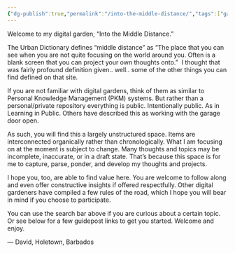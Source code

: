 ```yaml
---
{"dg-publish":true,"permalink":"/into-the-middle-distance/","tags":["gardenEntry"],"created":"","updated":""}
---
```


Welcome to my digital garden, “Into the Middle Distance.”  

The Urban Dictionary defines “middle distance” as “The place that you can see when you are not quite focusing on the world around you. Often is a blank screen that you can project your own thoughts onto.”  I thought that was fairly profound definition given.. well.. some of the other things you can find defined on that site. 

If you are not familiar with digital gardens, think of them as similar to Personal Knowledge Management (PKM) systems. But rather than a personal/private repository everything is public. Intentionally public. As in Learning in Public. Others have described this as working with the garage door open. 

As such, you will find this a largely unstructured space. Items are interconnected organically rather than chronologically. What I am focusing on at the moment is subject to change. Many thoughts and topics may be incomplete, inaccurate, or in a draft state. That’s because this space is for me to capture, parse, ponder, and develop my thoughts and projects. 

I hope you, too, are able to find value here. You are welcome to follow along and even offer constructive insights if offered respectfully. Other digital gardeners have compiled a few rules of the road, which I hope you will bear in mind if you choose to participate. 

You can use the search bar above if you are curious about a certain topic. Or see below for a few guidepost links to get you started. Welcome and enjoy.

— David, Holetown, Barbados